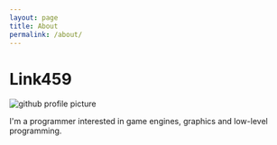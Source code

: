 ```yaml
---
layout: page
title: About
permalink: /about/
---
```


# Link459

![github profile picture](https://avatars.githubusercontent.com/u/97700587?s=400&u=d6631f6f58dcb7d886441e9b89b5ca7f98afbd55&v=4)

I'm a programmer interested in game engines, graphics and low-level programming.
